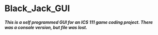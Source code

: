 # Black_Jack_GUI
##### This is a self programmed GUI for an ICS 111 game coding project. There was a console version, but file was lost.
